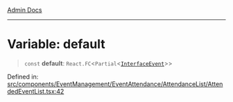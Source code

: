 [Admin Docs](/)

***

# Variable: default

> `const` **default**: `React.FC`\<`Partial`\<[`InterfaceEvent`](../../../../../../types/Event/interface/type-aliases/InterfaceEvent.md)\>\>

Defined in: [src/components/EventManagement/EventAttendance/AttendanceList/AttendedEventList.tsx:42](https://github.com/PalisadoesFoundation/talawa-admin/blob/main/src/components/EventManagement/EventAttendance/AttendanceList/AttendedEventList.tsx#L42)
